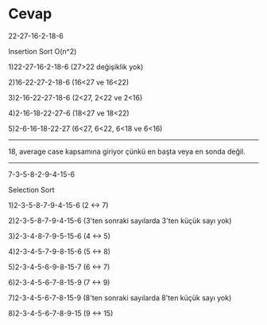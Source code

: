 # Cevap
22-27-16-2-18-6

Insertion Sort O(n^2)

1)22-27-16-2-18-6 (27>22 değişiklik yok)

2)16-22-27-2-18-6 (16<27 ve 16<22)

3)2-16-22-27-18-6 (2<27, 2<22 ve 2<16)

4)2-16-18-22-27-6 (18<27 ve 18<22)

5)2-6-16-18-22-27 (6<27, 6<22, 6<18 ve 6<16)

--------------------------------------------

18, average case kapsamına giriyor çünkü en başta veya en sonda değil.

--------------------------------------------

7-3-5-8-2-9-4-15-6

Selection Sort

1)2-3-5-8-7-9-4-15-6 (2 <-> 7)

2)2-3-5-8-7-9-4-15-6 (3'ten sonraki sayılarda 3'ten küçük sayı yok)

3)2-3-4-8-7-9-5-15-6 (4 <-> 5)

4)2-3-4-5-7-9-8-15-6 (5 <-> 8)

5)2-3-4-5-6-9-8-15-7 (6 <-> 7)

6)2-3-4-5-6-7-8-15-9 (7 <-> 9)

7)2-3-4-5-6-7-8-15-9 (8'ten sonraki sayılarda 8'ten küçük sayı yok)

8)2-3-4-5-6-7-8-9-15 (9 <-> 15)
